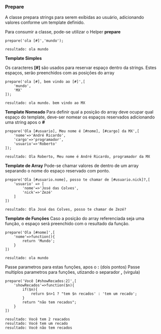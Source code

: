 ### Prepare

A classe prepara strings para serem exibidas ao usuário, adicionando valores conforme um template definido.

Para consumir a classe, pode-se utilizar o Helper **prepare**

    prepare('ola [#]','mundo');

    resultado: ola mundo


**Template Simples**

Os caracteres **[#]** são usados para reservar espaço dentro da strings. Estes espaços, serão preenchidos com as posições do array

    prepare('ola [#], bem vindo ao [#]',[
        'mundo',
        'MX'
    ]);

    resultado: ola mundo. bem vindo ao MX

**Template Nomeado**
Para definir qual a posição do array deve ocupar qual espaço do template, deve-ser nomear os espaços reservados adicionando uma string apos o **#**

    prepare('Ola [#usuario], Meu nome é [#nome], [#cargo] da MX',[
        'nome'=>'André Ricardo',
        'cargo'=>'programador',
        'usuario'=>'Roberto'
    ]);

    resultado: Ola Roberto, Meu nome é André Ricardo, programador da MX

**Template de Array**
Pode-se chamar valores de dentro de um array separando o nome do espaço reservado com ponto.

    prepare('Ola [#usuario.nome], posso te chamar de [#usuario.nick]?,[
        'usuario' => [
            'nome'=>'José das Colves',
            'nick'=>'Zezé'
        ]
    ])

    resultado: Ola José das Colves, posso te chamar de Zezé?

**Template de Funções**
Caso a posição do array referenciada seja uma função, o espaço será preenchido com o resultado da função.

    prepare('Ola [#nome]',[
        'nome'=>function(){
            return 'Mundo';
        }
    ])

    resultado: ola mundo

Passe parametros para estas funções, apos o **:** (dois pontos)
Passe multiplos parametros para funções, utizando o separador **,** (virgula)
    
    prepare('Você [#showRecados:2]',[
        'showRecados'=>function($n){
            if($n){
                return $n>1 ? "tem $n recados' : 'tem um recado';
            }
            return "não tem recados";
        }
    ])

    resultado: Você tem 2 reacados
    resultado: Você tem um recado
    resultado: Você não tem recados
